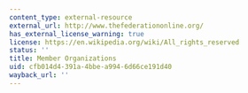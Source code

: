 ```yaml
---
content_type: external-resource
external_url: http://www.thefederationonline.org/
has_external_license_warning: true
license: https://en.wikipedia.org/wiki/All_rights_reserved
status: ''
title: Member Organizations
uid: cfb014d4-391a-4bbe-a994-6d66ce191d40
wayback_url: ''
---
```

